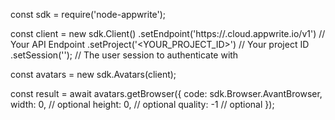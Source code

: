 const sdk = require('node-appwrite');

const client = new sdk.Client()
    .setEndpoint('https://<REGION>.cloud.appwrite.io/v1') // Your API Endpoint
    .setProject('<YOUR_PROJECT_ID>') // Your project ID
    .setSession(''); // The user session to authenticate with

const avatars = new sdk.Avatars(client);

const result = await avatars.getBrowser({
    code: sdk.Browser.AvantBrowser,
    width: 0, // optional
    height: 0, // optional
    quality: -1 // optional
});
